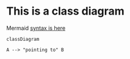 # This is a class diagram

Mermaid [syntax is here](https://mermaid.js.org/syntax/classDiagram.html)

```mermaid
classDiagram

A --> "pointing to" B
```
